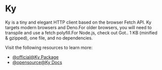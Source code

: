 # Ky

Ky is a tiny and elegant HTTP client based on the browser Fetch API. Ky targets modern browsers and Deno.For older browsers, you will need to transpile and use a fetch polyfill.For Node.js, check out Got.. 1 KB (minified & gzipped), one file, and no dependencies.

Visit the following resources to learn more:

- [@official@Ky Package](https://www.npmjs.com/package/ky/v/0.9.0)
- [@opensource@Ky Docs](https://github.com/sindresorhus/ky)